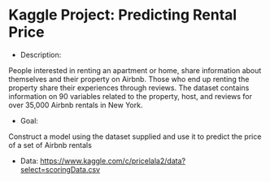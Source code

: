 # Kaggle Project: Predicting Rental Price
* Description: 

People interested in renting an apartment or home, share information about themselves and their property on Airbnb. Those who end up renting the property share their experiences through reviews. The dataset contains information on 90 variables related to the property, host, and reviews for over 35,000 Airbnb rentals in New York.

* Goal: 

Construct a model using the dataset supplied and use it to predict the price of a set of Airbnb rentals

* Data:
https://www.kaggle.com/c/pricelala2/data?select=scoringData.csv

